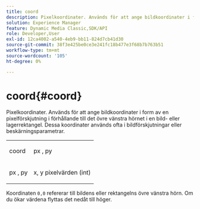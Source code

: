 ```yaml
---
title: coord
description: Pixelkoordinater. Används för att ange bildkoordinater i form av en pixelförskjutning i förhållande till det övre vänstra hörnet i en bild- eller lagerrektangel. Dessa koordinater används ofta i bildförskjutningar eller beskärningsparametrar.
solution: Experience Manager
feature: Dynamic Media Classic,SDK/API
role: Developer,User
exl-id: 12ca4002-a540-4eb9-bb11-824d7cb41d30
source-git-commit: 38f3e425be0ce3e241fc18b477e3f68b7b763b51
workflow-type: tm+mt
source-wordcount: '105'
ht-degree: 0%

---
```


# coord{#coord}

Pixelkoordinater. Används för att ange bildkoordinater i form av en pixelförskjutning i förhållande till det övre vänstra hörnet i en bild- eller lagerrektangel. Dessa koordinater används ofta i bildförskjutningar eller beskärningsparametrar.

<table id="simpletable_A686120953124ACB8803CB9C877252AB"> 
 <tr class="strow"> 
  <td class="stentry"> <p><span class="codeph"> <span class="varname"> coord</span> </span> </p> </td> 
  <td class="stentry"> <p><span class="codeph"> <span class="varname"> px</span> </span>, <span class="codeph"><span class="varname"> py</span></span> </p></td> 
 </tr> 
 <tr class="strow"> 
  <td class="stentry"> <p><span class="codeph"> <span class="varname"> px</span> </span>, <span class="codeph"><span class="varname"> py</span></span> </p></td> 
  <td class="stentry"> <p><span class="varname"> x</span>, <span class="varname"> y</span> pixelvärden (int) </p></td> 
 </tr> 
</table>

Koordinaten `0,0` refererar till bildens eller rektangelns övre vänstra hörn. Om du ökar värdena flyttas det nedåt till höger.
